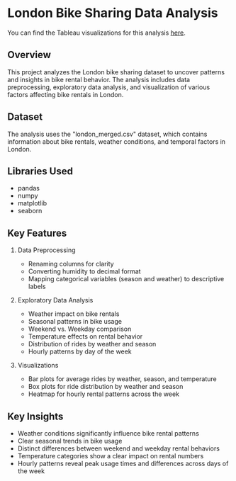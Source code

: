 # London Bike Sharing Data Analysis

You can find the Tableau visualizations for this analysis [here](https://public.tableau.com/app/profile/andor.varsanyi5689/viz/LondonBikeRides_17283996974890/Dashboard).

## Overview
This project analyzes the London bike sharing dataset to uncover patterns and insights in bike rental behavior. The analysis includes data preprocessing, exploratory data analysis, and visualization of various factors affecting bike rentals in London.

## Dataset
The analysis uses the "london_merged.csv" dataset, which contains information about bike rentals, weather conditions, and temporal factors in London.

## Libraries Used
- pandas
- numpy
- matplotlib
- seaborn

## Key Features
1. Data Preprocessing
   - Renaming columns for clarity
   - Converting humidity to decimal format
   - Mapping categorical variables (season and weather) to descriptive labels

2. Exploratory Data Analysis
   - Weather impact on bike rentals
   - Seasonal patterns in bike usage
   - Weekend vs. Weekday comparison
   - Temperature effects on rental behavior
   - Distribution of rides by weather and season
   - Hourly patterns by day of the week

3. Visualizations
   - Bar plots for average rides by weather, season, and temperature
   - Box plots for ride distribution by weather and season
   - Heatmap for hourly rental patterns across the week

## Key Insights
- Weather conditions significantly influence bike rental patterns
- Clear seasonal trends in bike usage
- Distinct differences between weekend and weekday rental behaviors
- Temperature categories show a clear impact on rental numbers
- Hourly patterns reveal peak usage times and differences across days of the week
